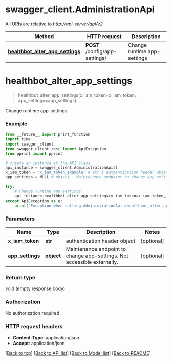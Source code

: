 # swagger_client.AdministrationApi

All URIs are relative to *http://api-server/api/v2*

Method | HTTP request | Description
------------- | ------------- | -------------
[**healthbot_alter_app_settings**](AdministrationApi.md#healthbot_alter_app_settings) | **POST** /config/app-settings/ | Change runtime app-settings


# **healthbot_alter_app_settings**
> healthbot_alter_app_settings(x_iam_token=x_iam_token, app_settings=app_settings)

Change runtime app-settings

### Example
```python
from __future__ import print_function
import time
import swagger_client
from swagger_client.rest import ApiException
from pprint import pprint

# create an instance of the API class
api_instance = swagger_client.AdministrationApi()
x_iam_token = 'x_iam_token_example' # str | authentication header object (optional)
app_settings = NULL # object | Maintenance endpoint to change app-settings. Not accessible externally. (optional)

try:
    # Change runtime app-settings
    api_instance.healthbot_alter_app_settings(x_iam_token=x_iam_token, app_settings=app_settings)
except ApiException as e:
    print("Exception when calling AdministrationApi->healthbot_alter_app_settings: %s\n" % e)
```

### Parameters

Name | Type | Description  | Notes
------------- | ------------- | ------------- | -------------
 **x_iam_token** | **str**| authentication header object | [optional] 
 **app_settings** | **object**| Maintenance endpoint to change app-settings. Not accessible externally. | [optional] 

### Return type

void (empty response body)

### Authorization

No authorization required

### HTTP request headers

 - **Content-Type**: application/json
 - **Accept**: application/json

[[Back to top]](#) [[Back to API list]](../README.md#documentation-for-api-endpoints) [[Back to Model list]](../README.md#documentation-for-models) [[Back to README]](../README.md)

